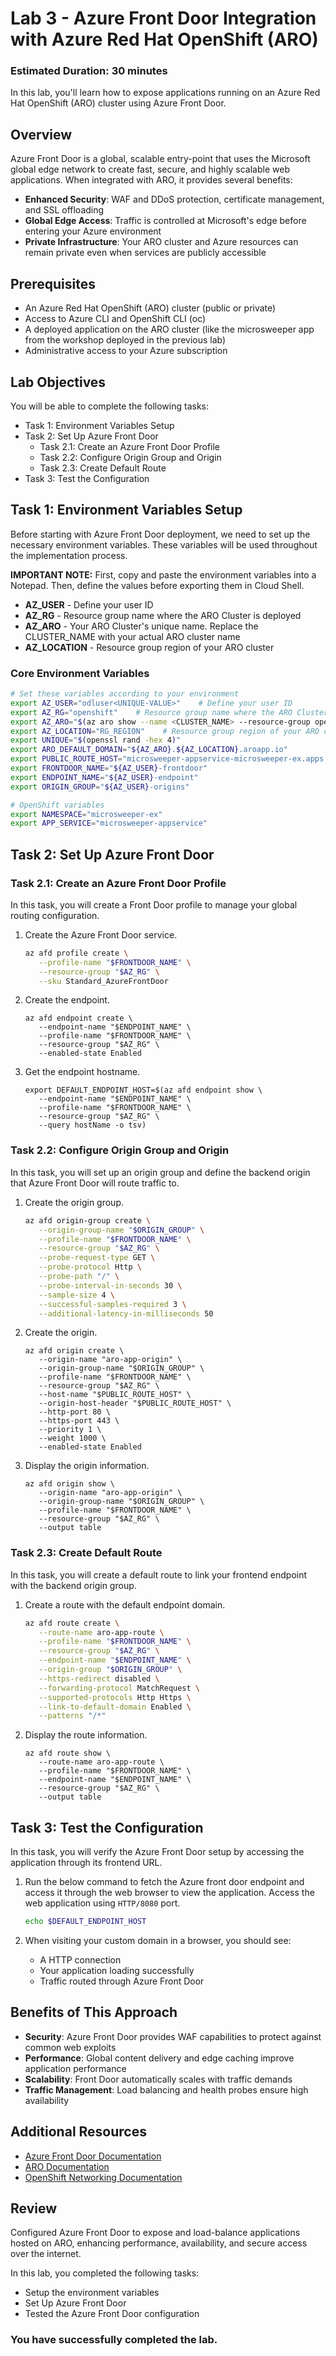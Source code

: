 # Lab 3 - Azure Front Door Integration with Azure Red Hat OpenShift (ARO)

### Estimated Duration: 30 minutes

In this lab, you'll learn how to expose applications running on an Azure Red Hat OpenShift (ARO) cluster using Azure Front Door.

## Overview

Azure Front Door is a global, scalable entry-point that uses the Microsoft global edge network to create fast, secure, and highly scalable web applications. When integrated with ARO, it provides several benefits:

* **Enhanced Security**: WAF and DDoS protection, certificate management, and SSL offloading
* **Global Edge Access**: Traffic is controlled at Microsoft's edge before entering your Azure environment
* **Private Infrastructure**: Your ARO cluster and Azure resources can remain private even when services are publicly accessible

## Prerequisites

- An Azure Red Hat OpenShift (ARO) cluster (public or private)
- Access to Azure CLI and OpenShift CLI (oc)
- A deployed application on the ARO cluster (like the microsweeper app from the workshop deployed in the previous lab)
- Administrative access to your Azure subscription

## Lab Objectives

You will be able to complete the following tasks:

- Task 1: Environment Variables Setup
- Task 2: Set Up Azure Front Door
  - Task 2.1: Create an Azure Front Door Profile
  - Task 2.2: Configure Origin Group and Origin
  - Task 2.3: Create Default Route
- Task 3: Test the Configuration

## Task 1: Environment Variables Setup

Before starting with Azure Front Door deployment, we need to set up the necessary environment variables. These variables will be used throughout the implementation process.

**IMPORTANT NOTE:** First, copy and paste the environment variables into a Notepad. Then, define the values before exporting them in Cloud Shell.

- **AZ_USER** - Define your user ID
- **AZ_RG** - Resource group name where the ARO Cluster is deployed
- **AZ_ARO** - Your ARO Cluster's unique name. Replace the CLUSTER_NAME with your actual ARO cluster name
- **AZ_LOCATION** - Resource group region of your ARO cluster

### Core Environment Variables

```bash
# Set these variables according to your environment
export AZ_USER="odluser<UNIQUE-VALUE>"    # Define your user ID        
export AZ_RG="openshift"    # Resource group name where the ARO Cluster is deployed                
export AZ_ARO="$(az aro show --name <CLUSTER_NAME> --resource-group openshift --query "apiserverProfile.url" --output tsv | sed -E 's|https://api\.([^.]+)\..*|\1|')"    # Your ARO Cluster's unique name. Replace the CLUSTER_NAME with your actual ARO cluster name
export AZ_LOCATION="RG_REGION"    # Resource group region of your ARO cluster                 
export UNIQUE="$(openssl rand -hex 4)"      
export ARO_DEFAULT_DOMAIN="${AZ_ARO}.${AZ_LOCATION}.aroapp.io"
export PUBLIC_ROUTE_HOST="microsweeper-appservice-microsweeper-ex.apps.${ARO_DEFAULT_DOMAIN}"
export FRONTDOOR_NAME="${AZ_USER}-frontdoor"
export ENDPOINT_NAME="${AZ_USER}-endpoint"
export ORIGIN_GROUP="${AZ_USER}-origins"

# OpenShift variables
export NAMESPACE="microsweeper-ex"             
export APP_SERVICE="microsweeper-appservice" 
```

## Task 2: Set Up Azure Front Door

### Task 2.1: Create an Azure Front Door Profile

In this task, you will create a Front Door profile to manage your global routing configuration.

1. Create the Azure Front Door service.

   ```bash
   az afd profile create \
      --profile-name "$FRONTDOOR_NAME" \
      --resource-group "$AZ_RG" \
      --sku Standard_AzureFrontDoor
   ```

1. Create the endpoint.

   ```
   az afd endpoint create \
      --endpoint-name "$ENDPOINT_NAME" \
      --profile-name "$FRONTDOOR_NAME" \
      --resource-group "$AZ_RG" \
      --enabled-state Enabled
   ```

1. Get the endpoint hostname.

   ```
   export DEFAULT_ENDPOINT_HOST=$(az afd endpoint show \
      --endpoint-name "$ENDPOINT_NAME" \
      --profile-name "$FRONTDOOR_NAME" \
      --resource-group "$AZ_RG" \
      --query hostName -o tsv)
   ```

### Task 2.2: Configure Origin Group and Origin

In this task, you will set up an origin group and define the backend origin that Azure Front Door will route traffic to.

1. Create the origin group.

   ```bash
   az afd origin-group create \
      --origin-group-name "$ORIGIN_GROUP" \
      --profile-name "$FRONTDOOR_NAME" \
      --resource-group "$AZ_RG" \
      --probe-request-type GET \
      --probe-protocol Http \
      --probe-path "/" \
      --probe-interval-in-seconds 30 \
      --sample-size 4 \
      --successful-samples-required 3 \
      --additional-latency-in-milliseconds 50
   ```

1. Create the origin.

   ```
   az afd origin create \
      --origin-name "aro-app-origin" \
      --origin-group-name "$ORIGIN_GROUP" \
      --profile-name "$FRONTDOOR_NAME" \
      --resource-group "$AZ_RG" \
      --host-name "$PUBLIC_ROUTE_HOST" \
      --origin-host-header "$PUBLIC_ROUTE_HOST" \
      --http-port 80 \
      --https-port 443 \
      --priority 1 \
      --weight 1000 \
      --enabled-state Enabled
   ```

1. Display the origin information.

   ```
   az afd origin show \
      --origin-name "aro-app-origin" \
      --origin-group-name "$ORIGIN_GROUP" \
      --profile-name "$FRONTDOOR_NAME" \
      --resource-group "$AZ_RG" \
      --output table
   ```

### Task 2.3: Create Default Route

In this task, you will create a default route to link your frontend endpoint with the backend origin group.

1. Create a route with the default endpoint domain.

   ```bash
   az afd route create \
      --route-name aro-app-route \
      --profile-name "$FRONTDOOR_NAME" \
      --resource-group "$AZ_RG" \
      --endpoint-name "$ENDPOINT_NAME" \
      --origin-group "$ORIGIN_GROUP" \
      --https-redirect disabled \
      --forwarding-protocol MatchRequest \
      --supported-protocols Http Https \
      --link-to-default-domain Enabled \
      --patterns "/*"
   ```

1. Display the route information.

   ```
   az afd route show \
      --route-name aro-app-route \
      --profile-name "$FRONTDOOR_NAME" \
      --endpoint-name "$ENDPOINT_NAME" \
      --resource-group "$AZ_RG" \
      --output table
   ```

## Task 3: Test the Configuration

In this task, you will verify the Azure Front Door setup by accessing the application through its frontend URL.

1. Run the below command to fetch the Azure front door endpoint and access it through the web browser to view the application. Access the web application using `HTTP/8080` port.

   ```bash
   echo $DEFAULT_ENDPOINT_HOST
   ```

1. When visiting your custom domain in a browser, you should see:

   - A HTTP connection
   - Your application loading successfully
   - Traffic routed through Azure Front Door

## Benefits of This Approach

- **Security**: Azure Front Door provides WAF capabilities to protect against common web exploits
- **Performance**: Global content delivery and edge caching improve application performance
- **Scalability**: Front Door automatically scales with traffic demands
- **Traffic Management**: Load balancing and health probes ensure high availability

## Additional Resources

- [Azure Front Door Documentation](https://learn.microsoft.com/en-us/azure/frontdoor/)
- [ARO Documentation](https://learn.microsoft.com/en-us/azure/openshift/)
- [OpenShift Networking Documentation](https://docs.openshift.com/container-platform/latest/networking/understanding-networking.html)

## Review

Configured Azure Front Door to expose and load-balance applications hosted on ARO, enhancing performance, availability, and secure access over the internet.

In this lab, you completed the following tasks:

- Setup the environment variables
- Set Up Azure Front Door
- Tested the Azure Front Door configuration

### You have successfully completed the lab.
